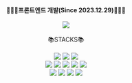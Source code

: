 
<div align="center">
🧑🏻‍💻<strong>프론트엔드 개발(Since 2023.12.29)</strong>🧑🏻‍💻
</div>
<br/>
 <div align="center">
<img src="https://github-readme-stats.vercel.app/api/top-langs/?username=YeonuJung&layout=compact&theme=vision-friendly-dark"/>
 </div>
 <div align="center">
  <br/>
📚STACKS📚<br/><br/>
<img src="https://img.shields.io/badge/HTML5-E34F26?style=flat-square&logo=html5&logoColor=white"/>
<img src="https://img.shields.io/badge/CSS3-1572B6?style=flat-square&logo=css3&logoColor=white"/>
<img src="https://img.shields.io/badge/JavaScript-F7DF1E?style=flat-square&logo=javascript&logoColor=white"><br/>
<img src="https://img.shields.io/badge/React-61DAFB?style=flat-square&logo=react&logoColor=white"/>
<img src="https://img.shields.io/badge/TypeScript-3178C6?style=flat-square&logo=typescript&logoColor=white"/>
<img src="https://img.shields.io/badge/NextJs-000000?style=flat-square&logo=nextdotjs&logoColor=white"/>
<img src="https://img.shields.io/badge/Mysql-4479A1?style=flat-square&logo=mysql&logoColor=white"/>
<img src="https://img.shields.io/badge/Supabase-3FCF8E?style=flat-square&logo=supabase&logoColor=white"/><br/>
<img src="https://img.shields.io/badge/SCSS-CC6699?style=flat-square&logo=sass&logoColor=white"/>
<img src="https://img.shields.io/badge/TailwindCSS-06B6D4?style=flat-square&logo=tailwindcss&logoColor=white"/>
<img src="https://img.shields.io/badge/GitHub-181717?style=flat-square&logo=github&logoColor=white"/>
<img src="https://img.shields.io/badge/Git-F05032?style=flat-square&logo=git&logoColor=white"/>
</div>
